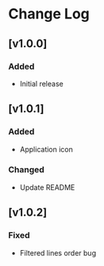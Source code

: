 # Change Log

## [v1.0.0]

### Added

- Initial release

## [v1.0.1]

### Added

- Application icon

### Changed

- Update README

## [v1.0.2]

### Fixed

- Filtered lines order bug
